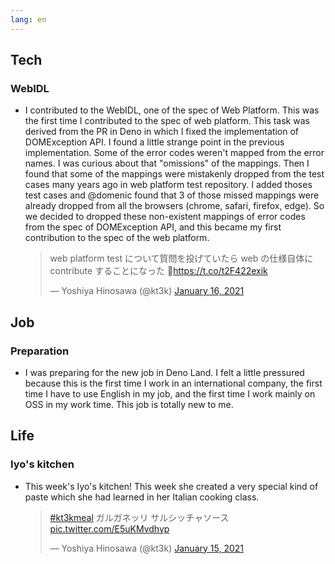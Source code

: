 ```yaml
---
lang: en
---
```


## Tech

### WebIDL

- I contributed to the WebIDL, one of the spec of Web Platform. This was the first time I contributed to the spec of web platform. This task was derived from the PR in Deno in which I fixed the implementation of DOMException API. I found a little strange point in the previous implementation. Some of the error codes weren't mapped from the error names. I was curious about that "omissions" of the mappings. Then I found that some of the mappings were mistakenly dropped from the test cases many years ago in web platform test repository. I added thoses test cases and @domenic found that 3 of those missed mappings were already dropped from all the browsers (chrome, safari, firefox, edge). So we decided to dropped these non-existent mappings of error codes from the spec of DOMException API, and this became my first contribution to the spec of the web platform.

  <blockquote class="twitter-tweet"><p lang="ja" dir="ltr">web platform test について質問を投げていたら web の仕様自体に contribute することになった 💪<a href="https://t.co/t2F422exik">https://t.co/t2F422exik</a></p>&mdash; Yoshiya Hinosawa (@kt3k) <a href="https://twitter.com/kt3k/status/1350276456799109120?ref_src=twsrc%5Etfw">January 16, 2021</a></blockquote> <script async src="https://platform.twitter.com/widgets.js" charset="utf-8"></script>

## Job

### Preparation

- I was preparing for the new job in Deno Land. I felt a little pressured because this is the first time I work in an international company, the first time I have to use English in my job, and the first time I work mainly on OSS in my work time. This job is totally new to me.

## Life

### Iyo's kitchen

- This week's Iyo's kitchen! This week she created a very special kind of paste which she had learned in her Italian cooking class.

  <blockquote class="twitter-tweet"><p lang="ja" dir="ltr"><a href="https://twitter.com/hashtag/kt3kmeal?src=hash&amp;ref_src=twsrc%5Etfw">#kt3kmeal</a> ガルガネッリ サルシッチャソース <a href="https://t.co/E5uKMvdhyp">pic.twitter.com/E5uKMvdhyp</a></p>&mdash; Yoshiya Hinosawa (@kt3k) <a href="https://twitter.com/kt3k/status/1349928867490762752?ref_src=twsrc%5Etfw">January 15, 2021</a></blockquote> <script async src="https://platform.twitter.com/widgets.js" charset="utf-8"></script>
